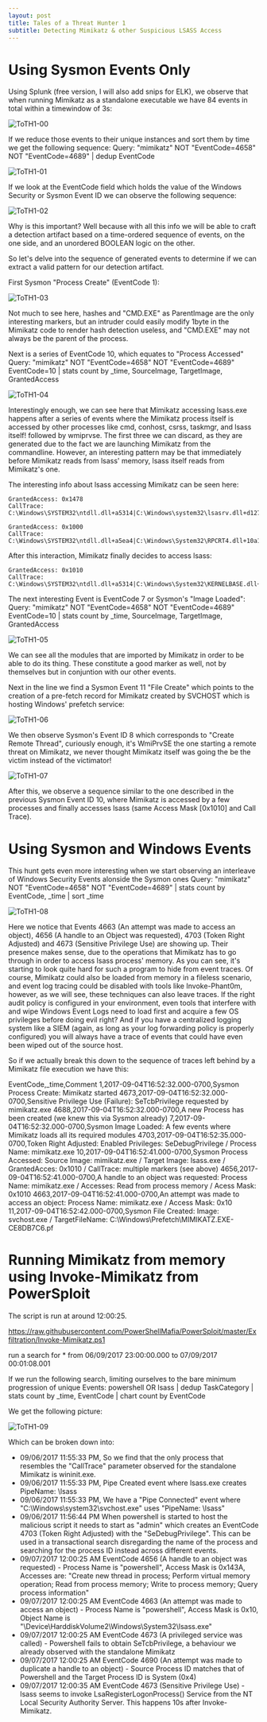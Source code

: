 ```yaml
---
layout: post
title: Tales of a Threat Hunter 1 
subtitle: Detecting Mimikatz & other Suspicious LSASS Access
---
```


Using Sysmon Events Only
========================

Using Splunk (free version, I will also add snips for ELK), we observe that when running Mimikatz as a standalone executable we have 84 events in total within a timewindow of 3s: 

![ToTH1-00](../img/THL001-Mimikatz/Mimi-00.PNG "Something")

If we reduce those events to their unique instances and sort them by time we get the following sequence:
Query: "mimikatz"  NOT "EventCode=4658"  NOT "EventCode=4689" | dedup EventCode

![ToTH1-01](../img/THL001-Mimikatz/Mimi-01.PNG "Something")

If we look at the EventCode field which holds the value of the Windows Security or Sysmon Event ID we can observe the following sequence: 

![ToTH1-02](../img/THL001-Mimikatz/Mimi-02.PNG "Something")

Why is this important? Well because with all this info we will be able to craft a detection artifact based on a time-ordered sequence of events, on the one side, and an unordered BOOLEAN logic on the other.

So let's delve into the sequence of generated events to determine if we can extract a valid pattern for our detection artifact. 

First Sysmon "Process Create" (EventCode 1): 

![ToTH1-03](../img/THL001-Mimikatz/Mimi-03.PNG "Something")

Not much to see here, hashes and "CMD.EXE" as ParentImage are the only interesting markers, but an intruder could easily modify 1byte in the Mimikatz code to render hash detection useless, and "CMD.EXE" may not always be the parent of the process. 

Next is a series of EventCode 10, which equates to "Process Accessed"
Query: "mimikatz"  NOT "EventCode=4658"  NOT "EventCode=4689"  EventCode=10 | stats count by  _time, SourceImage, TargetImage, GrantedAccess 

![ToTH1-04](../img/THL001-Mimikatz/Mimi-04.PNG "Something")

Interestingly enough, we can see here that Mimikatz accessing lsass.exe happens after a series of events where the Mimikatz process itself is accessed by other processes like cmd, conhost, csrss, taskmgr, and lsass itself! followed by wmiprvse. The first three we can discard, as they are generated due to the fact we are launching Mimikatz from the commandline. However, an interesting pattern may be that immediately before Mimikatz reads from lsass' memory, lsass itself reads from Mimikatz's one. 

The interesting info about lsass accessing Mimikatz can be seen here: 

```
GrantedAccess: 0x1478
CallTrace: C:\Windows\SYSTEM32\ntdll.dll+a5314|C:\Windows\system32\lsasrv.dll+d127|C:\Windows\system32\lsasrv.dll+e1dd|C:\Windows\system32\lsasrv.dll+cfa5|C:\Windows\SYSTEM32\SspiSrv.dll+11a2|C:\Windows\System32\RPCRT4.dll+77de3|C:\Windows\System32\RPCRT4.dll+dbc6d|C:\Windows\System32\RPCRT4.dll+a8dc|C:\Windows\System32\RPCRT4.dll+5a194|C:\Windows\System32\RPCRT4.dll+590ad|C:\Windows\System32\RPCRT4.dll+5995b|C:\Windows\System32\RPCRT4.dll+39afc|C:\Windows\System32\RPCRT4.dll+39f7c|C:\Windows\System32\RPCRT4.dll+5426c|C:\Windows\System32\RPCRT4.dll+55acb|C:\Windows\System32\RPCRT4.dll+485ca|C:\Windows\SYSTEM32\ntdll.dll+325fe|C:\Windows\SYSTEM32\ntdll.dll+330d9|C:\Windows\System32\KERNEL32.DLL+8364|C:\Windows\SYSTEM32\ntdll.dll+65e91
```
```
GrantedAccess: 0x1000
CallTrace: C:\Windows\SYSTEM32\ntdll.dll+a5ea4|C:\Windows\System32\RPCRT4.dll+10a1f|C:\Windows\system32\lsasrv.dll+ceed|C:\Windows\SYSTEM32\SspiSrv.dll+11a2|C:\Windows\System32\RPCRT4.dll+77de3|C:\Windows\System32\RPCRT4.dll+dbc6d|C:\Windows\System32\RPCRT4.dll+a8dc|C:\Windows\System32\RPCRT4.dll+5a194|C:\Windows\System32\RPCRT4.dll+590ad|C:\Windows\System32\RPCRT4.dll+5995b|C:\Windows\System32\RPCRT4.dll+39afc|C:\Windows\System32\RPCRT4.dll+39f7c|C:\Windows\System32\RPCRT4.dll+5426c|C:\Windows\System32\RPCRT4.dll+55acb|C:\Windows\System32\RPCRT4.dll+485ca|C:\Windows\SYSTEM32\ntdll.dll+325fe|C:\Windows\SYSTEM32\ntdll.dll+330d9|C:\Windows\System32\KERNEL32.DLL+8364|C:\Windows\SYSTEM32\ntdll.dll+65e91
```

After this interaction, Mimikatz finally decides to access lsass:

```
GrantedAccess: 0x1010
CallTrace: C:\Windows\SYSTEM32\ntdll.dll+a5314|C:\Windows\System32\KERNELBASE.dll+2940d|C:\Users\Artanis\Documents\mimikatz_trunk\x64\mimikatz.exe+6dc6c|C:\Users\Artanis\Documents\mimikatz_trunk\x64\mimikatz.exe+6dfd9|C:\Users\Artanis\Documents\mimikatz_trunk\x64\mimikatz.exe+6db91|C:\Users\Artanis\Documents\mimikatz_trunk\x64\mimikatz.exe+4ae04|C:\Users\Artanis\Documents\mimikatz_trunk\x64\mimikatz.exe+4ac3a|C:\Users\Artanis\Documents\mimikatz_trunk\x64\mimikatz.exe+4aa21|C:\Users\Artanis\Documents\mimikatz_trunk\x64\mimikatz.exe+73935|C:\Windows\System32\KERNEL32.DLL+8364|C:\Windows\SYSTEM32\ntdll.dll+65e91
```

The next interesting Event is EventCode 7 or Sysmon's "Image Loaded":
Query: "mimikatz"  NOT "EventCode=4658"  NOT "EventCode=4689"  EventCode=10 | stats count by  _time, SourceImage, TargetImage, GrantedAccess 

![ToTH1-05](../img/THL001-Mimikatz/Mimi-05.PNG "Something")

We can see all the modules that are imported by Mimikatz in order to be able to do its thing. These constitute a good marker as well, not by themselves but in conjuntion with our other events. 

Next in the line we find a Sysmon Event 11 "File Create" which points to the creation of a pre-fetch record for Mimikatz created by SVCHOST which is hosting Windows' prefetch service: 

![ToTH1-06](../img/THL001-Mimikatz/Mimi-06.PNG "Something")

We then observe Sysmon's Event ID 8 which corresponds to "Create Remote Thread", curiously enough, it's WmiPrvSE the one starting a remote threat on Mimikatz, we never thought Mimikatz itself was going the be the victim instead of the victimator!

![ToTH1-07](../img/THL001-Mimikatz/Mimi-07.PNG "Something")

After this, we observe a sequence similar to the one described in the previous Sysmon Event ID 10, where Mimikatz is accessed by a few processes and finally accesses lsass (same Access Mask [0x1010] and Call Trace).

Using Sysmon and Windows Events
================================
This hunt gets even more interesting when we start observing an interleave of Windows Security Events alonside the Sysmon ones
Query: "mimikatz"  NOT "EventCode=4658"  NOT "EventCode=4689" | stats count by EventCode, _time | sort _time

![ToTH1-08](../img/THL001-Mimikatz/Mimi-08.PNG "Something")

Here we notice that Events 4663 (An attempt was made to access an object), 4656 (A handle to an Object was requested), 4703 (Token Right Adjusted) and 4673 (Sensitive Privilege Use) are showing up. Their presence makes sense, due to the operations that Mimikatz has to go through in order to access lsass process' memory. As you can see, it's starting to look quite hard for such a program to hide from event traces. Of course, Mimikatz could also be loaded from memory in a fileless scenario, and event log tracing could be disabled with tools like Invoke-Phant0m, however, as we will see, these techniques can also leave traces. If the right audit policy is configured in your environment, even tools that interfere with and wipe Windows Event Logs need to load first and acquire a few OS privileges before doing evil right? And if you have a centralized logging system like a SIEM (again, as long as your log forwarding policy is properly configured) you will always have a trace of events that could have even been wiped out of the source host. 

So if we actually break this down to the sequence of traces left behind by a Mimikatz file execution we have this: 

EventCode,_time,Comment
1,2017-09-04T16:52:32.000-0700,Sysmon Process Create: Mimikatz started
4673,2017-09-04T16:52:32.000-0700,Sensitive Privilege Use (Failure): SeTcbPrivilege requested by mimikatz.exe
4688,2017-09-04T16:52:32.000-0700,A new Process has been created (we knew this via Sysmon already)
7,2017-09-04T16:52:32.000-0700,Sysmon Image Loaded: A few events where Mimikatz loads all its required modules
4703,2017-09-04T16:52:35.000-0700,Token Right Adjusted: Enabled Privileges: SeDebugPrivilege / Process Name: mimikatz.exe
10,2017-09-04T16:52:41.000-0700,Sysmon Process Accessed: Source Image: mimikatz.exe / Target Image: lsass.exe / GrantedAcces: 0x1010 / CallTrace: multiple markers (see above)
4656,2017-09-04T16:52:41.000-0700,A handle to an object was requested: Process Name: mimikatz.exe / Accesses: Read from process memory / Acess Mask: 0x1010
4663,2017-09-04T16:52:41.000-0700,An attempt was made to access an object: Process Name: mimikatz.exe / Access Mask: 0x10
11,2017-09-04T16:52:42.000-0700,Sysmon File Created: Image: svchost.exe / TargetFileName: C:\Windows\Prefetch\MIMIKATZ.EXE-CE8DB7C6.pf


Running Mimikatz from memory using Invoke-Mimikatz from PowerSploit
===================================================================
The script is run at around 12:00:25. 

https://raw.githubusercontent.com/PowerShellMafia/PowerSploit/master/Exfiltration/Invoke-Mimikatz.ps1

run a search for *
from 06/09/2017 23:00:00.000 
to 07/09/2017 00:01:08.001

If we run the following search, limiting ourselves to the bare minimum progression of unique Events: 
powershell OR lsass | dedup TaskCategory | stats count by _time, EventCode | chart count by EventCode

We get the following picture: 

![ToTH1-09](../img/THL001-Mimikatz/Mimi-09.PNG "Something")

Which can be broken down into: 

- 09/06/2017 11:55:33 PM, So we find that the only process that resembles the "CallTrace" parameter observed for the standalone Mimikatz is wininit.exe.
- 09/06/2017 11:55:33 PM, Pipe Created event where lsass.exe creates PipeName: \lsass
- 09/06/2017 11:55:33 PM, We have a "Pipe Connected" event where "C:\Windows\system32\svchost.exe" uses "PipeName: \lsass"
- 09/06/2017 11:56:44 PM When powershell is started to host the malicious script it needs to start as "admin" which creates an EventCode 4703 (Token Right Adjusted) with the "SeDebugPrivilege". This can be used in a transactional search disregarding the name of the process and searching for the process ID instead across different events.
- 09/07/2017 12:00:25 AM EventCode 4656 (A handle to an object was requested) - Process Name is "powershell", Access Mask is 0x143A, Accesses are: "Create new thread in process; Perform virtual memory operation; Read from process memory; Write to process memory; Query process information"
- 09/07/2017 12:00:25 AM EventCode 4663 (An attempt was made to access an object) - Process Name is "powershell", Access Mask is 0x10, Object Name is "\Device\HarddiskVolume2\Windows\System32\lsass.exe"
- 09/07/2017 12:00:25 AM EventCode 4673 (A privileged service was called) - Powershell fails to obtain SeTcbPrivilege, a behaviour we already observed with the standalone Mimikatz
- 09/07/2017 12:00:25 AM EventCode 4690 (An attempt was made to duplicate a handle to an object) - Source Process ID matches that of Powershell and the Target Process ID is System (0x4)
- 09/07/2017 12:00:35 AM EventCode 4673 (Sensitive Privilege Use) - lsass seems to invoke LsaRegisterLogonProcess() Service from the NT Local Security Authority Server. This happens 10s after Invoke-Mimikatz. 
